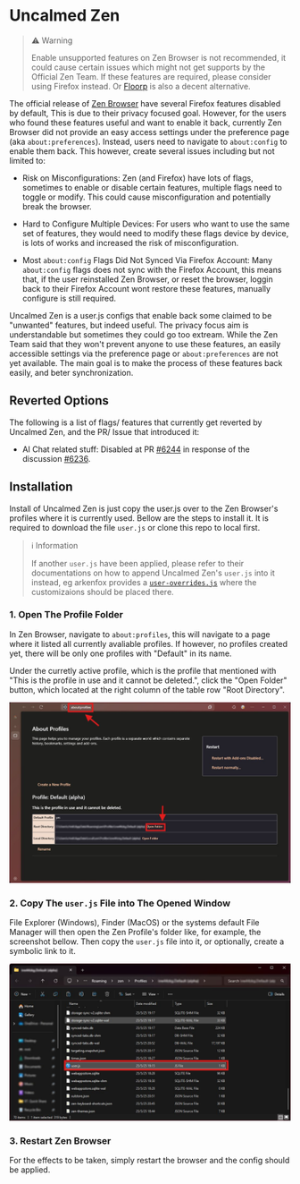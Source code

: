 # Uncalmed Zen

> ⚠️ Warning
>
> Enable unsupported features on Zen Browser is not recommended, it could cause certain issues which might not get
> supports by the Official Zen Team. If these features are required, please consider using Firefox instead. Or
> [Floorp](https://floorp.app) is also a decent alternative.

The official release of [Zen Browser](https://zen-browser.app/) have several Firefox features disabled by default, This
is due to their privacy focused goal. However, for the users who found these features useful and want to enable it back,
currently Zen Browser did not provide an easy access settings under the preference page (aka `about:preferences`).
Instead, users need to navigate to `about:config` to enable them back. This however, create several issues including
but not limited to:

  - Risk on Misconfigurations: Zen (and Firefox) have lots of flags, sometimes to enable or disable certain features,
    multiple flags need to toggle or modify. This could cause misconfiguration and potentially break the browser.

  - Hard to Configure Multiple Devices: For users who want to use the same set of features, they would need to modify
    these flags device by device, is lots of works and increased the risk of misconfiguration.

  - Most `about:config` Flags Did Not Synced Via Firefox Account: Many `about:config` flags does not sync with the
    Firefox Account, this means that, if the user reinstalled Zen Browser, or reset the browser, loggin back to their
    Firefox Account wont restore these features, manually configure is still required.

Uncalmed Zen is a user.js configs that enable back some claimed to be "unwanted" features, but indeed useful. The
privacy focus aim is understandable but sometimes they could go too extream. While the Zen Team said that they won't
prevent anyone to use these features, an easily accessible settings via the preference page or `about:preferences` are
not yet available. The main goal is to make the process of these features back easily, and beter synchronization.

## Reverted Options

The following is a list of flags/ features that currently get reverted by Uncalmed Zen, and the PR/ Issue that
introduced it:

  - AI Chat related stuff: Disabled at PR [#6244](https://github.com/zen-browser/desktop/pull/6244) in response of
    the discussion [#6236](https://github.com/zen-browser/desktop/discussions/6236).

## Installation

Install of Uncalmed Zen is just copy the user.js over to the Zen Browser's profiles where it is currently used. Bellow
are the steps to install it. It is required to download the file `user.js` or clone this repo to local first.

> ℹ️ Information
>
> If another `user.js` have been applied, please refer to their documentations on how to append Uncalmed Zen's `user.js`
> into it instead, eg arkenfox provides a [`user-overrides.js`](https://github.com/arkenfox/user.js/wiki/3.1-Overrides)
> where the customizaions should be placed there.

### 1. Open The Profile Folder

In Zen Browser, navigate to `about:profiles`, this will navigate to a page where it listed all currently avaliable
profiles. If however, no profiles created yet, there will be only one profiles with "Default" in its name.

Under the curretly active profile, which is the profile that mentioned with "This is the profile in use and it cannot
be deleted.", click the "Open Folder" button, which located at the right column of the table row "Root Directory".

![screenshot_1.jpg](_docs/screenshot_1.jpg)

### 2. Copy The `user.js` File into The Opened Window

File Explorer (Windows), Finder (MacOS) or the systems default File Manager will then open the Zen Profile's folder
like, for example, the screenshot bellow. Then copy the `user.js` file into it, or optionally, create a symbolic link
to it.

![screenshot_2.jpg](_docs/screenshot_2.jpg)

### 3. Restart Zen Browser

For the effects to be taken, simply restart the browser and the config should be applied.
